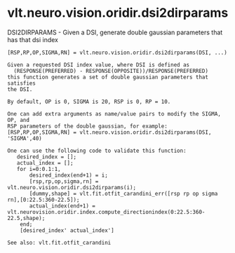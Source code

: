 # vlt.neuro.vision.oridir.dsi2dirparams

  DSI2DIRPARAMS - Given a DSI, generate double gaussian parameters that has that dsi index
 
    [RSP,RP,OP,SIGMA,RN] = vlt.neuro.vision.oridir.dsi2dirparams(DSI, ...)
 
    Given a requested DSI index value, where DSI is defined as 
      (RESPONSE(PREFERRED) - RESPONSE(OPPOSITE))/RESPONSE(PREFERRED)
    this function generates a set of double gaussian parameters that satisfies
    the DSI.
 
    By default, OP is 0, SIGMA is 20, RSP is 0, RP = 10. 
 
    One can add extra arguments as name/value pairs to modify the SIGMA, OP, and
    RSP parameters of the double gaussian, for example:
    [RSP,RP,OP,SIGMA,RN] = vlt.neuro.vision.oridir.dsi2dirparams(DSI, 'SIGMA',40)
 
    One can use the following code to validate this function:
       desired_index = [];
       actual_index = [];
       for i=0:0.1:1,
           desired_index(end+1) = i;
           [rsp,rp,op,sigma,rn] = vlt.neuro.vision.oridir.dsi2dirparams(i);
           [dummy,shape] = vlt.fit.otfit_carandini_err([rsp rp op sigma rn],[0:22.5:360-22.5]);
           actual_index(end+1) = vlt.neurovision.oridir.index.compute_directionindex(0:22.5:360-22.5,shape);
        end;
        [desired_index' actual_index']
 
    See also: vlt.fit.otfit_carandini
